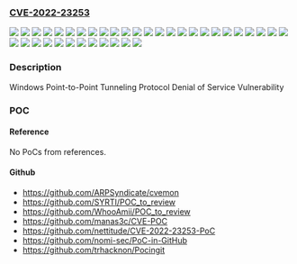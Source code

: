 ### [CVE-2022-23253](https://cve.mitre.org/cgi-bin/cvename.cgi?name=CVE-2022-23253)
![](https://img.shields.io/static/v1?label=Product&message=Windows%2010%20Version%201507&color=blue)
![](https://img.shields.io/static/v1?label=Product&message=Windows%2010%20Version%201607&color=blue)
![](https://img.shields.io/static/v1?label=Product&message=Windows%2010%20Version%201809&color=blue)
![](https://img.shields.io/static/v1?label=Product&message=Windows%2010%20Version%201909&color=blue)
![](https://img.shields.io/static/v1?label=Product&message=Windows%2010%20Version%2020H2&color=blue)
![](https://img.shields.io/static/v1?label=Product&message=Windows%2010%20Version%2021H1&color=blue)
![](https://img.shields.io/static/v1?label=Product&message=Windows%2010%20Version%2021H2&color=blue)
![](https://img.shields.io/static/v1?label=Product&message=Windows%2011%20version%2021H2&color=blue)
![](https://img.shields.io/static/v1?label=Product&message=Windows%207%20Service%20Pack%201&color=blue)
![](https://img.shields.io/static/v1?label=Product&message=Windows%207&color=blue)
![](https://img.shields.io/static/v1?label=Product&message=Windows%208.1&color=blue)
![](https://img.shields.io/static/v1?label=Product&message=Windows%20Server%202008%20R2%20Service%20Pack%201%20(Server%20Core%20installation)&color=blue)
![](https://img.shields.io/static/v1?label=Product&message=Windows%20Server%202008%20R2%20Service%20Pack%201&color=blue)
![](https://img.shields.io/static/v1?label=Product&message=Windows%20Server%202012%20(Server%20Core%20installation)&color=blue)
![](https://img.shields.io/static/v1?label=Product&message=Windows%20Server%202012%20R2%20(Server%20Core%20installation)&color=blue)
![](https://img.shields.io/static/v1?label=Product&message=Windows%20Server%202012%20R2&color=blue)
![](https://img.shields.io/static/v1?label=Product&message=Windows%20Server%202012&color=blue)
![](https://img.shields.io/static/v1?label=Product&message=Windows%20Server%202016%20(Server%20Core%20installation)&color=blue)
![](https://img.shields.io/static/v1?label=Product&message=Windows%20Server%202016&color=blue)
![](https://img.shields.io/static/v1?label=Product&message=Windows%20Server%202019%20(Server%20Core%20installation)&color=blue)
![](https://img.shields.io/static/v1?label=Product&message=Windows%20Server%202019&color=blue)
![](https://img.shields.io/static/v1?label=Product&message=Windows%20Server%202022&color=blue)
![](https://img.shields.io/static/v1?label=Product&message=Windows%20Server%20version%2020H2&color=blue)
![](https://img.shields.io/static/v1?label=Version&message=10.0.0%3C%2010.0.10240.19235%20&color=brighgreen)
![](https://img.shields.io/static/v1?label=Version&message=10.0.0%3C%2010.0.14393.5006%20&color=brighgreen)
![](https://img.shields.io/static/v1?label=Version&message=10.0.0%3C%2010.0.17763.2686%20&color=brighgreen)
![](https://img.shields.io/static/v1?label=Version&message=10.0.0%3C%2010.0.18363.2158%20&color=brighgreen)
![](https://img.shields.io/static/v1?label=Version&message=10.0.0%3C%2010.0.19042.1586%20&color=brighgreen)
![](https://img.shields.io/static/v1?label=Version&message=10.0.0%3C%2010.0.19043.1586%20&color=brighgreen)
![](https://img.shields.io/static/v1?label=Version&message=10.0.0%3C%2010.0.19044.1586%20&color=brighgreen)
![](https://img.shields.io/static/v1?label=Version&message=10.0.0%3C%2010.0.20348.587%20&color=brighgreen)
![](https://img.shields.io/static/v1?label=Version&message=10.0.0%3C%2010.0.22000.556%20&color=brighgreen)
![](https://img.shields.io/static/v1?label=Version&message=6.0.0%3C%206.1.7601.25898%20&color=brighgreen)
![](https://img.shields.io/static/v1?label=Version&message=6.1.0%3C%206.1.7601.25898%20&color=brighgreen)
![](https://img.shields.io/static/v1?label=Version&message=6.2.0%3C%206.2.9200.23645%20&color=brighgreen)
![](https://img.shields.io/static/v1?label=Version&message=6.3.0%3C%206.3.9600.20303%20&color=brighgreen)
![](https://img.shields.io/static/v1?label=Vulnerability&message=Denial%20of%20Service&color=brighgreen)

### Description

Windows Point-to-Point Tunneling Protocol Denial of Service Vulnerability

### POC

#### Reference
No PoCs from references.

#### Github
- https://github.com/ARPSyndicate/cvemon
- https://github.com/SYRTI/POC_to_review
- https://github.com/WhooAmii/POC_to_review
- https://github.com/manas3c/CVE-POC
- https://github.com/nettitude/CVE-2022-23253-PoC
- https://github.com/nomi-sec/PoC-in-GitHub
- https://github.com/trhacknon/Pocingit

